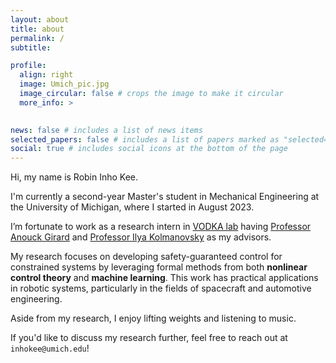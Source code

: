 ```yaml
---
layout: about
title: about
permalink: /
subtitle: 

profile:
  align: right
  image: Umich_pic.jpg
  image_circular: false # crops the image to make it circular
  more_info: >
    

news: false # includes a list of news items
selected_papers: false # includes a list of papers marked as "selected={true}"
social: true # includes social icons at the bottom of the page
---
```



Hi, my name is Robin Inho Kee. 

I'm currently a second-year Master's student in Mechanical Engineering at the University of Michigan, where I started in August 2023. 

I’m fortunate to work as a research intern in <a href='https://vodca.engin.umich.edu/'>VODKA lab</a> having <a href='https://vodca.engin.umich.edu/'>Professor Anouck Girard</a> and <a href='https://sites.google.com/a/umich.edu/kolmanovsky/'>Professor Ilya Kolmanovsky</a> as my advisors. 

My research focuses on developing safety-guaranteed control for constrained systems by leveraging formal methods from both **nonlinear control theory** and **machine learning**. 
This work has practical applications in robotic systems, particularly in the fields of spacecraft and automotive engineering. 

Aside from my research, I enjoy lifting weights and listening to music. 

If you'd like to discuss my research further, feel free to reach out at ``inhokee@umich.edu``!